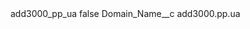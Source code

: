<?xml version="1.0" encoding="UTF-8"?>
<CustomMetadata xmlns="http://soap.sforce.com/2006/04/metadata" xmlns:xsi="http://www.w3.org/2001/XMLSchema-instance" xmlns:xsd="http://www.w3.org/2001/XMLSchema">
    <label>add3000_pp_ua</label>
    <protected>false</protected>
    <values>
        <field>Domain_Name__c</field>
        <value xsi:type="xsd:string">add3000.pp.ua</value>
    </values>
</CustomMetadata>
